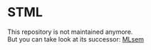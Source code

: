 # STML

This repository is not maintained anymore.  
But you can take look at its successor: [MLsem](e-sh4rk.github.io/MLsem/)
